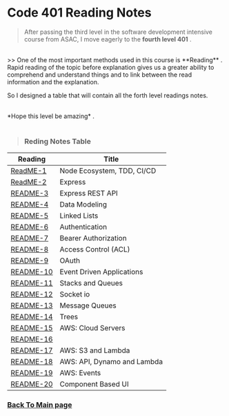 # Code 401 Reading Notes

> After passing the third level in the software development intensive course from ASAC, I move eagerly to the  **fourth level 401** .
<br>
>> One of the most important methods used in this course is **Reading** . Rapid reading of the topic before explanation gives us a greater ability to comprehend and understand things and to link between the read information and the explanation.

So I designed a table that will contain all the forth level readings notes.



<br>
*Hope this level be amazing* .
<br>
<br>

> ### Reding Notes Table 

| Reading      | Title  |
| -------------| -------|
| [ReadME-1](https://raghadmustafa96.github.io/reading-notes/Class01_401) |Node Ecosystem, TDD, CI/CD|
| [ReadME-2](https://raghadmustafa96.github.io/reading-notes/Class02_401) |Express|
| [README-3](https://raghadmustafa96.github.io/reading-notes/Class03_401) |Express REST API|
| [README-4](https://raghadmustafa96.github.io/reading-notes/Class04_401) |Data Modeling|
| [README-5](https://raghadmustafa96.github.io/reading-notes/Class05_401) |Linked Lists|
| [README-6](https://raghadmustafa96.github.io/reading-notes/Class06_401) |Authentication|
| [README-7](https://raghadmustafa96.github.io/reading-notes/Class07_401) |Bearer Authorization|
| [README-8](https://raghadmustafa96.github.io/reading-notes/Class08_401) | Access Control (ACL)|
| [README-9](https://raghadmustafa96.github.io/reading-notes/Class09_401) | OAuth|
| [README-10](https://raghadmustafa96.github.io/reading-notes/Class11_401)|Event Driven Applications|
| [README-11](https://raghadmustafa96.github.io/reading-notes/Class10_401)|Stacks and Queues|
| [README-12](https://raghadmustafa96.github.io/reading-notes/Class12_401)|Socket io|
| [README-13](https://raghadmustafa96.github.io/reading-notes/Class13_401)|Message Queues|
| [README-14](https://raghadmustafa96.github.io/reading-notes/Class_14_401)|Trees|
| [README-15](https://raghadmustafa96.github.io/reading-notes/Class16401)|AWS: Cloud Servers|
| [README-16]()||
| [README-17](https://raghadmustafa96.github.io/reading-notes/Class17_401)|AWS: S3 and Lambda|
| [README-18](https://raghadmustafa96.github.io/reading-notes/Class18_401)|AWS: API, Dynamo and Lambda|
| [README-19](https://raghadmustafa96.github.io/reading-notes/Class19_401)|AWS: Events|
| [README-20](https://raghadmustafa96.github.io/reading-notes/Class26_401)|Component Based UI|


### [Back To Main page](https://raghadmustafa96.github.io/reading-notes/)